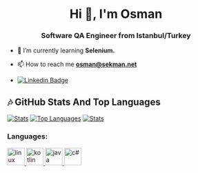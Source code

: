 <h1 align="center">Hi 👋, I'm Osman</h1>
<h3 align="center">Software QA Engineer from Istanbul/Turkey</h3>


- 🌱 I’m currently learning **Selenium.**

- 📫 How to reach me **osman@sekman.net**  
-  [![Linkedin Badge](https://img.shields.io/badge/OsmanSekman-follow%20on%20linkedin-blue?style=for-the-badge&logo=linkedin)](https://www.linkedin.com/in/osmansekman1/)

## :notes: GitHub Stats And Top Languages

[![Stats](https://github-readme-stats.vercel.app/api?username=osmnskman&show_icons=true&count_private=true&layout=compact&theme=dark)](#)       [![Top Languages](https://github-readme-stats.vercel.app/api/top-langs/?username=osmnskman&layout=compact&langs_count=8&theme=dark)](#)
[![Stats](http://github-readme-streak-stats.herokuapp.com?user=osmnskman&theme=highcontrast&fire=CA0000)](#)


  
  <h3 align="left">Languages:</h3>
<p align="left">
  <a href="https://developer.android.com/" target="_blank"> 
    <img src="https://www.svgrepo.com/show/303175/android-logo.svg" 
         alt="linux" width="40" height="40"
    /> 
  </a>
  
  <a href="https://kotlinlang.org/" target="_blank">
    <img
      src="https://www.logo.wine/a/logo/Kotlin_(programming_language)/Kotlin_(programming_language)-Logo.wine.svg"
      alt="kotlin"
      width="40"
      height="40"
    /> </a
  >
  <a href="https://www.java.com/tr/" target="_blank">
    <img
      src="https://www.vectorlogo.zone/logos/java/java-icon.svg"
      alt="java"
      width="40"
      height="40"
    /> </a
  >
  <a href="https://tr.wikipedia.org/wiki/C_Sharp" target="_blank">
    <img
      src="https://miro.medium.com/max/3954/1*w0u2TZpEp3WfKMrlL5jTSw.png"
      alt="c#"
      width="40"
      height="40"
    /> </a
  >
  
  

</p>
